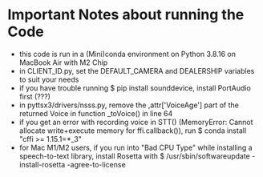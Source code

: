 # Important Notes about running the Code #

- this code is run in a (Mini)conda environment on Python 3.8.16 on MacBook Air with M2 Chip
- in CLIENT_ID.py, set the DEFAULT_CAMERA and DEALERSHIP variables to suit your needs
- if you have trouble running $ pip install sounddevice, install PortAudio first (???)
- in pyttsx3/drivers/nsss.py, remove the ,attr['VoiceAge'] part of the returned Voice in function _toVoice() in line 64
- if you get an error with recording voice in STT() (MemoryError: Cannot allocate write+execute memory for ffi.callback()), run $ conda install "cffi >= 1.15.1=*_3"
- for Mac M1/M2 users, if you run into "Bad CPU Type" while installing a speech-to-text library, install Rosetta with $ /usr/sbin/softwareupdate -install-rosetta -agree-to-license